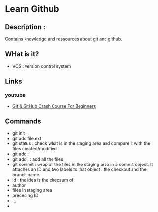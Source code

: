 # Learn Github

## Description : 
Contains knowledge and ressources about git and github.

## WHat is it?
  * VCS : version control system

## Links

### youtube 
  * [Git & GitHub Crash Course For Beginners](https://www.youtube.com/watch?v=SWYqp7iY_Tc)

## Commands
 * git init
 * git add file.ext
 * git status : check what is in the staging area and compare it with the files created/modified
 * git add :
  * git add . : add all the files
 * git commit : wrap all the files in the staging area in a commit object. It attaches an ID and two labels to that object  : the checkout and the branch name.
  * id : the idea is the checsum of 
   * author
   * files in staging area
   * preceding ID
   * ...
  * 
